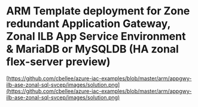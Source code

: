# ARM Template deployment for Zone redundant Application Gateway, Zonal ILB App Service Environment & MariaDB or MySQLDB (HA zonal flex-server preview)

[https://github.com/cbellee/azure-iac-examples/blob/master/arm/appgwy-ilb-ase-zonal-sql-svcep/images/solution.png](https://github.com/cbellee/azure-iac-examples/blob/master/arm/appgwy-ilb-ase-zonal-sql-svcep/images/solution.png)
